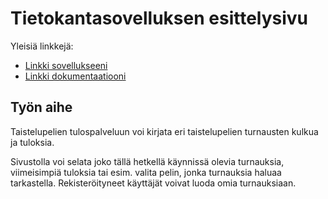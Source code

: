 # Tietokantasovelluksen esittelysivu

Yleisiä linkkejä:

* [Linkki sovellukseeni](http://madamada.users.cs.helsinki.fi/tulokset/)
* [Linkki dokumentaatiooni](https://github.com/Heliozoa/Tsoha-Bootstrap/blob/master/doc/dokumentaatio.md)

## Työn aihe
Taistelupelien tulospalveluun voi kirjata eri taistelupelien turnausten kulkua ja tuloksia.

Sivustolla voi selata joko tällä hetkellä käynnissä olevia turnauksia, viimeisimpiä tuloksia tai esim. valita pelin, jonka turnauksia haluaa tarkastella. Rekisteröityneet käyttäjät voivat luoda omia turnauksiaan.